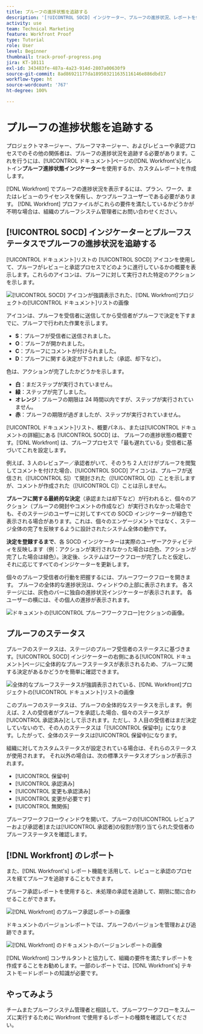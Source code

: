 ```yaml
---
title: プルーフの進捗状態を追跡する
description: '[!UICONTROL SOCD] インジケーター、プルーフの進捗状況、レポートを使用して、 [!DNL  Workfront] でプルーフの進捗状況を追跡する方法を学びます。'
activity: use
team: Technical Marketing
feature: Workfront Proof
type: Tutorial
role: User
level: Beginner
thumbnail: track-proof-progress.png
jira: KT-10111
exl-id: 343483fe-487a-4a23-914d-2807a00630f9
source-git-commit: 8ad86921177da189503211635116146e886dbd17
workflow-type: ht
source-wordcount: '767'
ht-degree: 100%

---
```


# プルーフの進捗状態を追跡する

プロジェクトマネージャー、プルーフマネージャー、およびレビューや承認プロセスでのその他の関係者は、プルーフの進捗状況を追跡する必要があります。これを行うには、[!UICONTROL ドキュメント]ページの[!DNL Workfront's]ビルトイン&#x200B;**プルーフ進捗状態インジケーター**&#x200B;を使用するか、カスタムレポートを作成します。

[!DNL Workfront] でプルーフの進捗状況を表示するには、プラン、ワーク、またはレビューのライセンスを保有し、かつプルーフユーザーである必要があります。 [!DNL Workfront] プロファイルがこれらの要件を満たしているかどうかが不明な場合は、組織のプルーフシステム管理者にお問い合わせください。

## [!UICONTROL SOCD] インジケーターとプルーフステータスでプルーフの進捗状況を追跡する

[!UICONTROL ドキュメント]リストの [!UICONTROL SOCD] アイコンを使用して、プルーフがレビューと承認プロセスでどのように進行しているかの概要を表示します。これらのアイコンは、プルーフに対して実行された特定のアクションを示します。

![[!UICONTROL SOCD] アイコンが強調表示された、[!DNL  Workfront]プロジェクトの[!UICONTROL ドキュメント]リストの画像](assets/manage-proofs-socd.png)

アイコンは、プルーフを受信者に送信してから受信者がプルーフで決定を下すまでに、プルーフで行われた作業を示します。

* **S**：プルーフが受信者に送信されました。
* **O**：プルーフが開かれました。
* **C**：プルーフにコメントが付けられました。
* **D**：プルーフに関する決定が下されました（承認、却下など）。

色は、アクションが完了したかどうかを示します。

* **白**：まだステップが実行されていません。
* **緑**：ステップが完了しました。
* **オレンジ**：プルーフの期限は 24 時間以内ですが、ステップが実行されていません。
* **赤**：プルーフの期限が過ぎましたが、ステップが実行されていません。

[!UICONTROL ドキュメント]リスト、概要パネル、または[!UICONTROL ドキュメントの詳細]にある [!UICONTROL SOCD] は、 プルーフの進捗状態の概要です。[!DNL Workfront] は、プルーフプロセスで「最も遅れている」受信者に基づいてこれを設定します。

例えば、3 人のレビュアー／承認者がいて、そのうち 2 人だけがプルーフを閲覧してコメントを付けた場合、[!UICONTROL SOCD] アイコンは、プルーフが送信され（[!UICONTROL S]）て開封された（[!UICONTROL O]）ことを示しますが、コメントが作成された（[!UICONTROL C]）ことは示しません。

**プルーフに関する最終的な決定**（承認または却下など）が行われると、個々のアクション（プルーフの開封やコメントの作成など）が実行されなかった場合でも、そのステージのユーザーに対してすべての SOCD インジケーターが緑色で表示される場合があります。これは、個々のエンゲージメントではなく、ステージ全体の完了を反映するように設計されたシステム全体の動作です。

**決定を登録するまで**、各 SOCD インジケーターは実際のユーザーアクティビティを反映します（例：アクションが実行されなかった場合は白色、アクションが完了した場合は緑色）。決定後、システムはワークフローが完了したと仮定し、それに応じてすべてのインジケーターを更新します。

個々のプルーフ受信者の行動を把握するには、プルーフワークフローを開きます。 プルーフの全体的な進捗状況は、ウィンドウの上部に表示されます。 各ステージには、灰色のバーに独自の進捗状況インジケーターが表示されます。  各ユーザーの横には、その個人の進捗が表示されます。

![ドキュメントの[!UICONTROL プルーフワークフロー]セクションの画像。](assets/manage-proofs-socd-in-proofing-workflow-window.png)

## プルーフのステータス

プルーフのステータスは、ステージのプルーフ受信者のステータスに基づきます。[!UICONTROL SOCD] インジケーターの右側にある[!UICONTROL ドキュメント]ページに全体的なプルーフステータスが表示されるため、プルーフに関する決定があるかどうかを簡単に確認できます。

![全体的なプルーフステータスが強調表示されている、[!DNL  Workfront]プロジェクトの[!UICONTROL ドキュメント]リストの画像](assets/manage-proofs-overall-status.png)

このプルーフのステータスは、プルーフの全体的なステータスを示します。 例えば、2 人の受信者がプルーフを承認した場合、個々のステータスが[!UICONTROL 承認済み]として示されます。ただし、3 人目の受信者はまだ決定していないので、その人のステータスは「[!UICONTROL 保留中]」になります。したがって、全体のステータスは[!UICONTROL 保留中]になります。

組織に対してカスタムステータスが設定されている場合は、それらのステータスが使用されます。 それ以外の場合は、次の標準ステータスオプションが表示されます。

* [!UICONTROL 保留中]
* [!UICONTROL 承認済み]
* [!UICONTROL 変更も承認済み]
* [!UICONTROL 変更が必要です]
* [!UICONTROL 無関係]

プルーフワークフローウィンドウを開いて、プルーフの[!UICONTROL レビュアーおよび承認者]または[!UICONTROL 承認者]の役割が割り当てられた受信者のプルーフステータスを確認します。

## [!DNL Workfront] のレポート

また、[!DNL Workfront's] レポート機能を活用して、レビューと承認のプロセスを経てプルーフを追跡することもできます。

プルーフ承認レポートを使用すると、未処理の承認を追跡して、期限に間に合わせることができます。

![[!DNL  Workfront] のプルーフ承認レポートの画像](assets/proof-approval-report.png)

ドキュメントのバージョンレポートでは、プルーフのバージョンを管理および追跡できます。

![[!DNL  Workfront] のドキュメントのバージョンレポートの画像 ](assets/document-version-report.png)

[!DNL Workfront] コンサルタントと協力して、組織の要件を満たすレポートを作成することをお勧めします。一部のレポートでは、[!DNL Workfront's] テキストモードレポートの知識が必要です。

## やってみよう

チームまたプルーフシステム管理者と相談して、プルーフワークフローをスムーズに実行するために Workfront で使用するレポートの種類を確認してください。

<!--
### Learn more
* Learn to create reports in [!DNL Workfront] with the Basic Report Creation course.
* View progress and status of a proof
* View activity on a proof within [!DNL Workfront]
-->
